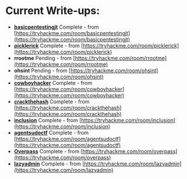 # Current Write-ups:

* **[basicpentestingjt](basicpentestingjt/index.html)** <span class="badge bg-success">Complete</span> - from [https://tryhackme.com/room/basicpentestingjt](https://tryhackme.com/room/basicpentestingjt)
* **[picklerick](picklerick/index.html)** <span class="badge bg-success">Complete</span> - from [https://tryhackme.com/room/picklerick](https://tryhackme.com/room/picklerick)
* **rrootme** <span class="badge bg-info text-dark">Pending</span> - from [https://tryhackme.com/room/rrootme](https://tryhackme.com/room/rrootme)
* **ohsint** <span class="badge bg-info text-dark">Pending</span> - from [https://tryhackme.com/room/ohsint](https://tryhackme.com/room/ohsint)
* **[cowboyhacker](cowboyhacker/index.html)** <span class="badge bg-success">Complete</span> - from [https://tryhackme.com/room/cowboyhacker](https://tryhackme.com/room/cowboyhacker)
* **[crackthehash](crackthehash/index.html)** <span class="badge bg-success">Complete</span> - from [https://tryhackme.com/room/crackthehash](https://tryhackme.com/room/crackthehash)
* **[inclusion](inclusion/index.html)** <span class="badge bg-success">Complete</span> - from [https://tryhackme.com/room/inclusion](https://tryhackme.com/room/inclusion)
* **[agentsudoctf](agentsudoctf/index.html)** <span class="badge bg-success">Complete</span> - from [https://tryhackme.com/room/agentsudoctf](https://tryhackme.com/room/agentsudoctf)
* **[Overpass](overpass/index.html)** <span class="badge bg-success">Complete</span> - from [https://tryhackme.com/room/overpass](https://tryhackme.com/room/overpass)
* **[lazyadmin](lazyadmin/index.html)** <span class="badge bg-success">Complete</span> - from [https://tryhackme.com/room/lazyadmin](https://tryhackme.com/room/lazyadmin)
